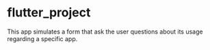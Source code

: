 # flutter_project
 
 This app simulates a form that ask the user questions about its usage regarding a specific app.
 

